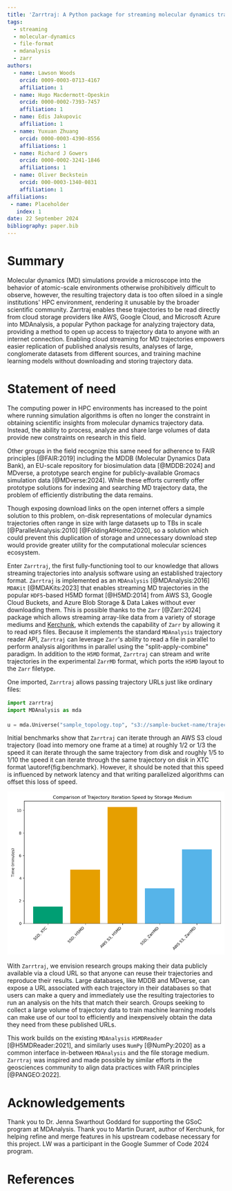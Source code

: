 ```yaml
---
title: 'Zarrtraj: A Python package for streaming molecular dynamics trajectories from cloud services'
tags:
  - streaming
  - molecular-dynamics
  - file-format
  - mdanalysis
  - zarr
authors:
  - name: Lawson Woods
    orcid: 0009-0003-0713-4167
    affiliation: 1 
  - name: Hugo Macdermott-Opeskin
    orcid: 0000-0002-7393-7457
    affiliation: 1
  - name: Edis Jakupovic 
    affiliation: 1
  - name: Yuxuan Zhuang
    orcid: 0000-0003-4390-8556
    affiliations: 1
  - name: Richard J Gowers
    orcid: 0000-0002-3241-1846
    affiliations: 1
  - name: Oliver Beckstein
    orcid: 000-0003-1340-0831
    affiliation: 1
affiliations:
 - name: Placeholder
   index: 1
date: 22 September 2024
bibliography: paper.bib
---
```


# Summary

Molecular dynamics (MD) simulations provide a microscope into the behavior of 
atomic-scale environments otherwise prohibitively difficult to observe, however,
the resulting trajectory data is too often siloed in a single institutions' 
HPC environment, rendering it unusable by the broader scientific community.
Zarrtraj enables these trajectories to be read directly from cloud storage providers
like AWS, Google Cloud, and Microsoft Azure into MDAnalysis, a popular Python 
package for analyzing trajectory data, providing a method to open up access to
trajectory data to anyone with an internet connection. Enabling cloud streaming
for MD trajectories empowers easier replication of published analysis results,
analyses of large, conglomerate datasets from different sources, and training
machine learning models without downloading and storing trajectory data.

# Statement of need

The computing power in HPC environments has increased to the point where
running simulation algorithms is often no longer the constraint in
obtaining scientific insights from molecular dynamics trajectory data. 
Instead, the ability to process, analyze and share large volumes of data provide 
new constraints on research in this field.

Other groups in the field recognize this same need for adherence to 
FAIR principles [@FAIR:2019] including the MDDB (Molecular Dynamics Data Bank), an EU-scale 
repository for biosimulation data [@MDDB:2024] and MDverse, a prototype search engine 
for publicly-available Gromacs simulation data [@MDverse:2024].
While these efforts currently offer prototype solutions for indexing and 
searching MD trajectory data, the problem of efficiently distributing the data remains. 

Though exposing download links on the open internet offers a simple solution to this problem,
on-disk representations of molecular dynamics trajectories often range in size 
with large datasets up to TBs in scale [@ParallelAnalysis:2010] [@FoldingAtHome:2020],
so a solution which could prevent this 
duplication of storage and unnecessary download step would provide greater utility 
for the computational molecular sciences ecosystem.

Enter `Zarrtraj`, the first fully-functioning tool to our knowledge that allows 
streaming trajectories into analysis software using an established trajectory format.
`Zarrtraj` is implemented as an `MDAnalysis` [@MDAnalysis:2016] `MDAKit` [@MDAKits:2023] that
enables streaming MD trajectories in the popular `HDF5`-based H5MD format [@H5MD:2014]
from AWS S3, Google Cloud Buckets, and Azure Blob Storage & Data Lakes without ever downloading them.
This is possible thanks to the `Zarr` [@Zarr:2024] package which allows 
streaming array-like data from a variety of storage mediums and [Kerchunk](https://github.com/fsspec/kerchunk), 
which extends the capability of `Zarr` by allowing it to read `HDF5` files.
Because it implements the standard `MDAnalysis` trajectory reader API,
`Zarrtraj` can leverage `Zarr`'s ability to read a file in parallel to perform analysis 
algorithms in parallel using the "split-apply-combine" paradigm. In addition to the `H5MD` format, 
`Zarrtraj` can stream and write trajectories in the experimental `ZarrMD` 
format, which ports the `H5MD` layout to the `Zarr` filetype.

One imported, `Zarrtraj` allows passing trajectory URLs just like ordinary files:
```python
import zarrtraj
import MDAnalysis as mda

u = mda.Universe("sample_topology.top", "s3://sample-bucket-name/trajectory.h5md")
```
Initial benchmarks show that `Zarrtraj` can iterate
through an AWS S3 cloud trajectory (load into memory one frame at a time)
at roughly 1/2 or 1/3 the speed it can iterate through the same trajectory from disk and roughly 
1/5 to 1/10 the speed it can iterate through the same trajectory on disk in XTC format \autoref{fig:benchmark}.
However, it should be noted that this speed is influenced by network latency and that
writing parallelized algorithms can offset this loss of speed.

![Benchmarks performed on a machine with 2 Intel Xeon 2.00GHz CPUs, 32GB of RAM, and an SSD configured with RAID 0.\label{fig:benchmark}](benchmark.png)

With `Zarrtraj`, we envision research groups making their data publicly available 
via a cloud URL so that anyone can reuse their trajectories and reproduce their results.
Large databases, like MDDB and MDverse, can expose a URL associated with each 
trajectory in their databases so that users can make a query and immediately use the resulting
trajectories to run an analysis on the hits that match their search. Groups seeking to 
collect a large volume of trajectory data to train machine learning models can make use
of our tool to efficiently and inexpensively obtain the data they need from these published 
URLs.

This work builds on the existing `MDAnalysis` `H5MDReader`
[@H5MDReader:2021], and similarly uses `NumPy` [@NumPy:2020] as a common interface in-between `MDAnalysis`
and the file storage medium. `Zarrtraj` was inspired and made possible by similar efforts in the 
geosciences community to align data practices with FAIR principles [@PANGEO:2022].


# Acknowledgements
Thank you to Dr. Jenna Swarthout Goddard for supporting the GSoC program at MDAnalysis. 
Thank you to Martin Durant, author of Kerchunk, for helping refine and merge features in his upstream codebase 
necessary for this project. LW was a participant in the Google Summer of Code 2024 program.

# References
